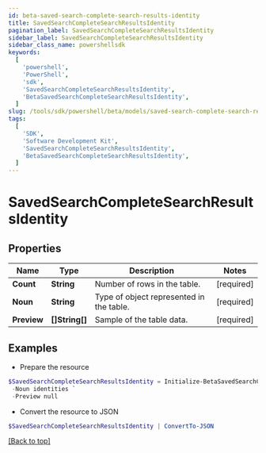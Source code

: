 ```yaml
---
id: beta-saved-search-complete-search-results-identity
title: SavedSearchCompleteSearchResultsIdentity
pagination_label: SavedSearchCompleteSearchResultsIdentity
sidebar_label: SavedSearchCompleteSearchResultsIdentity
sidebar_class_name: powershellsdk
keywords:
  [
    'powershell',
    'PowerShell',
    'sdk',
    'SavedSearchCompleteSearchResultsIdentity',
    'BetaSavedSearchCompleteSearchResultsIdentity',
  ]
slug: /tools/sdk/powershell/beta/models/saved-search-complete-search-results-identity
tags:
  [
    'SDK',
    'Software Development Kit',
    'SavedSearchCompleteSearchResultsIdentity',
    'BetaSavedSearchCompleteSearchResultsIdentity',
  ]
---
```


# SavedSearchCompleteSearchResultsIdentity

## Properties

| Name | Type | Description | Notes |
| --- | --- | --- | --- |
| **Count** | **String** | Number of rows in the table. | [required] |
| **Noun** | **String** | Type of object represented in the table. | [required] |
| **Preview** | **[]String[]** | Sample of the table data. | [required] |

## Examples

- Prepare the resource

```powershell
$SavedSearchCompleteSearchResultsIdentity = Initialize-BetaSavedSearchCompleteSearchResultsIdentity  -Count 2 `
 -Noun identities `
 -Preview null
```

- Convert the resource to JSON

```powershell
$SavedSearchCompleteSearchResultsIdentity | ConvertTo-JSON
```

[[Back to top]](#)

